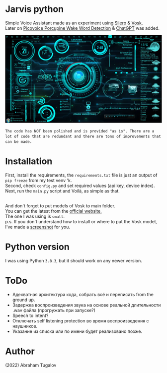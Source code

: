 #  Jarvis python
Simple Voice Assistant made as an experiment using [Silero](https://github.com/snakers4/silero-models) & [Vosk](https://pypi.org/project/vosk/).
<br>Later on [Picovoice Porcupine Wake Word Detection](https://picovoice.ai/platform/porcupine/) & [ChatGPT](https://chat.openai.com/) was added.

![We are NOT limited by the technology of our time!](poster.webp)

`The code has NOT been polished and is provided "as is". There are a lot of code that are redundant and there are tons of improvements that can be made.`

# Installation
First, install the requirements, the `requirements.txt` file is just an output of `pip freeze` from my test venv 'k.<br>
Second, check `config.py` and set required values (api key, device index).<br>
Next, run the `main.py` script and Voilà, as simple as that.<br><br>

And don't forget to put models of Vosk to main folder.<br>
You can get the latest from the [official website.](https://alphacephei.com/vosk/models)
<br>The one I was using is `small`.
<br>p.s. If you don't understand how to install or where to put the Vosk model, I've made a [screenshot](https://i.imgur.com/N3bu2lC.png) for you.

# Python version
I was using Python `3.8.3`, but it should work on any newer version.

# ToDo
- Адекватная архитектура кода, собрать всё и переписать from the ground up. 
- Задержка воспроизведения звука на основе реальной длительности .wav файла (прогружать при запуске?)
- Speech to intent? 
- Отключать self listening protection во время воспроизведения с наушников. 
- Указание из списка или по имени будет реализовано позже.

# Author
(2022) Abraham Tugalov